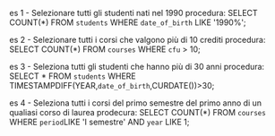 es 1 - Selezionare tutti gli studenti nati nel 1990
procedura:
SELECT COUNT(*) 
FROM `students`
WHERE `date_of_birth` LIKE '1990%';

es 2 - Selezionare tutti i corsi che valgono più di 10 crediti
procedura:
SELECT COUNT(*) 
FROM `courses`
WHERE `cfu` > 10;

es 3 - Seleziona tutti gli studenti che hanno più di 30 anni
procedura:
SELECT *
FROM `students`
WHERE TIMESTAMPDIFF(YEAR,`date_of_birth`,CURDATE())>30;

es 4 - Seleziona tutti i corsi del primo semestre del primo anno di un qualiasi corso di laurea
prodecura:
SELECT COUNT(*)
FROM `courses`
WHERE `period`LIKE 'I semestre'
AND `year` LIKE 1;